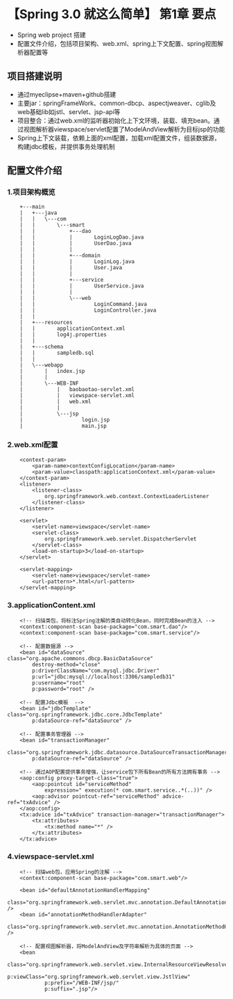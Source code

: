 # 【Spring 3.0 就这么简单】 第1章 要点
* Spring web project 搭建
* 配置文件介绍，包括项目架构、web.xml、spring上下文配置、spring视图解析器配置等

## 项目搭建说明
* 通过myeclipse+maven+github搭建
* 主要jar：springFrameWork、common-dbcp、aspectjweaver、cglib及web基础lib如jstl、servlet、jsp-api等
* 项目整合：通过web.xml的监听器初始化上下文环境，装载、填充bean。通过视图解析器viewspace/servlet配置了ModelAndView解析为目标jsp的功能
* Spring上下文装载，依赖上面的xml配置，加载xml配置文件，组装数据源，构建jdbc模板，并提供事务处理机制

## 配置文件介绍
### 1.项目架构概览
		+---main
		|   +---java
		|   |   \---com
		|   |       \---smart
		|   |           +---dao
		|   |           |       LoginLogDao.java
		|   |           |       UserDao.java
		|   |           |       
		|   |           +---domain
		|   |           |       LoginLog.java
		|   |           |       User.java
		|   |           |       
		|   |           +---service
		|   |           |       UserService.java
		|   |           |       
		|   |           \---web
		|   |                   LoginCommand.java
		|   |                   LoginController.java
		|   |                   
		|   +---resources
		|   |       applicationContext.xml
		|   |       log4j.properties
		|   |       
		|   +---schema
		|   |       sampledb.sql
		|   |       
		|   \---webapp
		|       |   index.jsp
		|       |   
		|       \---WEB-INF
		|           |   baobaotao-servlet.xml
		|           |   viewspace-servlet.xml
		|           |   web.xml
		|           |   
		|           \---jsp
		|                   login.jsp
		|                   main.jsp
### 2.web.xml配置
		<context-param>
		    <param-name>contextConfigLocation</param-name>
		    <param-value>classpath:applicationContext.xml</param-value>
		</context-param>
		<listener>
		    <listener-class>
		        org.springframework.web.context.ContextLoaderListener
		    </listener-class>
		</listener>
		
		<servlet>
		    <servlet-name>viewspace</servlet-name>
		    <servlet-class>
		        org.springframework.web.servlet.DispatcherServlet
		    </servlet-class>
		    <load-on-startup>3</load-on-startup>
		</servlet>
		
		<servlet-mapping>
		    <servlet-name>viewspace</servlet-name>
		    <url-pattern>*.html</url-pattern>
		</servlet-mapping>
### 3.applicationContent.xml
	    <!-- 扫描类包，将标注Spring注解的类自动转化Bean，同时完成Bean的注入 -->
	    <context:component-scan base-package="com.smart.dao"/>
	    <context:component-scan base-package="com.smart.service"/>
	    
	    <!-- 配置数据源 -->
		<bean id="dataSource" class="org.apache.commons.dbcp.BasicDataSource"
			destroy-method="close" 
			p:driverClassName="com.mysql.jdbc.Driver"
			p:url="jdbc:mysql://localhost:3306/sampledb31"
			p:username="root"
			p:password="root" />
	
		<!-- 配置Jdbc模板  -->
		<bean id="jdbcTemplate" class="org.springframework.jdbc.core.JdbcTemplate"
			p:dataSource-ref="dataSource" />
			
		<!-- 配置事务管理器 -->
		<bean id="transactionManager"
			class="org.springframework.jdbc.datasource.DataSourceTransactionManager"
			p:dataSource-ref="dataSource" />
			
		<!-- 通过AOP配置提供事务增强，让service包下所有Bean的所有方法拥有事务 -->
		<aop:config proxy-target-class="true">
			<aop:pointcut id="serviceMethod"
				expression=" execution(* com.smart.service..*(..))" />
			<aop:advisor pointcut-ref="serviceMethod" advice-ref="txAdvice" />
		</aop:config>
		<tx:advice id="txAdvice" transaction-manager="transactionManager">
			<tx:attributes>
				<tx:method name="*" />
			</tx:attributes>
		</tx:advice>
### 4.viewspace-servlet.xml
	    <!-- 扫描web包，应用Spring的注解 -->
	    <context:component-scan base-package="com.smart.web"/>
	
	    <bean id="defaultAnnotationHandlerMapping"
	          class="org.springframework.web.servlet.mvc.annotation.DefaultAnnotationHandlerMapping" />
	    <bean id="annotationMethodHandlerAdapter"
	          class="org.springframework.web.servlet.mvc.annotation.AnnotationMethodHandlerAdapter" />
	
	    <!-- 配置视图解析器，将ModelAndView及字符串解析为具体的页面 -->
	    <bean
	            class="org.springframework.web.servlet.view.InternalResourceViewResolver"
	            p:viewClass="org.springframework.web.servlet.view.JstlView"
	            p:prefix="/WEB-INF/jsp/"
	            p:suffix=".jsp"/>
	            